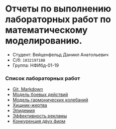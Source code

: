 # Отчеты по выполнению лабораторных работ по математическому моделированию.
- Студент: Вейценфельд Даниил Анатольевич
- С/б: `1032197188`
- Группа: НФИбд-01-19

### Список лабораторных работ

- [Git, Markdown](https://github.com/ZONT3/rudn-matmod-labs/tree/master/lab01)
- [Модель боевых действий](https://github.com/ZONT3/rudn-matmod-labs/tree/master/lab03)
- [Модель гармонических колебаний](https://github.com/ZONT3/rudn-matmod-labs/tree/master/lab04)
- [Хищник-жертва](https://github.com/ZONT3/rudn-matmod-labs/tree/master/lab05)
- [Эпидемия](https://github.com/ZONT3/rudn-matmod-labs/tree/master/lab06)
- [Эффективность рекламы](https://github.com/ZONT3/rudn-matmod-labs/tree/master/lab07)
- [Конкуренция двух фирм](https://github.com/ZONT3/rudn-matmod-labs/tree/master/lab08)
